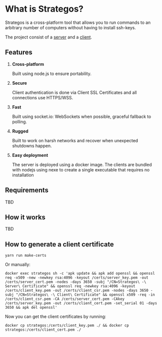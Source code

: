 # What is Strategos?

Strategos is a cross-platform tool that allows you to run commands to an arbitrary number of computers without having to install ssh-keys.

The project consist of a [server](https://github.com/hector-del-rio/strategos-server) and a [client](https://github.com/hector-del-rio/strategos-client).

## Features

1. **Cross-platform**

   Built using node.js to ensure portability.

2. **Secure**

   Client authentication is done via Client SSL Certificates and all connections use HTTPS/WSS.
   
3. **Fast**

   Built using socket.io: WebSockets when possible, graceful fallback to polling. 

4. **Rugged**
 
   Built to work on harsh networks and recover when unexpected shutdowns happen.

4. **Easy deployment**
 
   The server is deployed using a docker image. The clients are bundled with nodejs using nexe to create a single executable that requires no installation

## Requirements

TBD

## How it works

TBD

## How to generate a client certificate

```
yarn run make-certs
```

Or manually:

```
docker exec strategos sh -c 'apk update && apk add openssl && openssl req -x509 -new -newkey rsa:4096 -keyout /certs/server_key.pem -out /certs/server_cert.pem -nodes -days 3650 -subj "/CN=Strategos\ -\ Server\ Certificate" && openssl req -newkey rsa:4096 -keyout /certs/client_key.pem -out /certs/client_csr.pem -nodes -days 3650 -subj "/CN=Strategos\ -\ Client\ Certificate" && openssl x509 -req -in /certs/client_csr.pem -CA /certs/server_cert.pem -CAkey /certs/server_key.pem -out /certs/client_cert.pem -set_serial 01 -days 3650 && apk del openssl'
```

Now you can get the client certificates by running:

```
docker cp strategos:/certs/client_key.pem ./ && docker cp strategos:/certs/client_cert.pem ./
```
